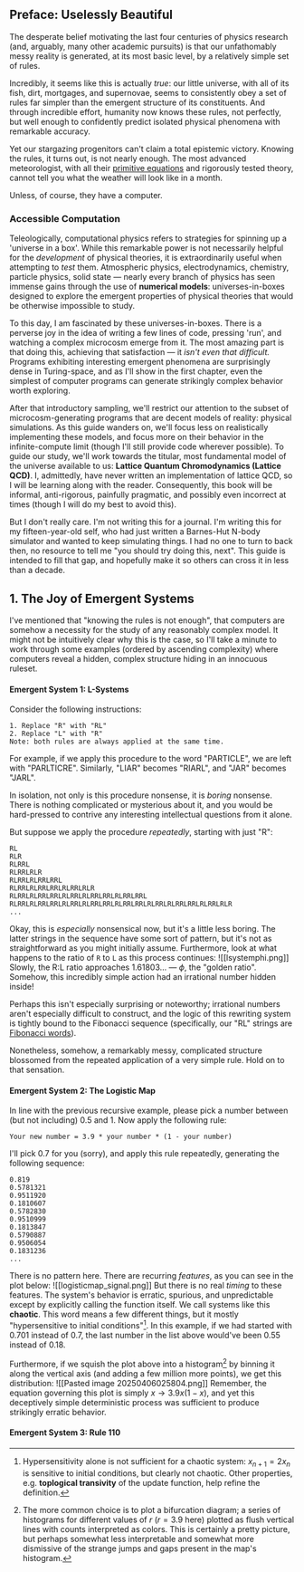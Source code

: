 ## Preface: Uselessly Beautiful
The desperate belief motivating the last four centuries of physics research (and, arguably, many other academic pursuits) is that our unfathomably messy reality is generated, at its most basic level, by a relatively simple set of rules.

Incredibly, it seems like this is actually *true*: our little universe, with all of its fish, dirt, mortgages, and supernovae, seems to consistently obey a set of rules far simpler than the emergent structure of its constituents. And through incredible effort, humanity now knows these rules, not perfectly, but well enough to confidently predict isolated physical phenomena with remarkable accuracy.

Yet our stargazing progenitors can't claim a total epistemic victory. Knowing the rules, it turns out, is not nearly enough. The most advanced meteorologist, with all their [primitive equations](https://en.wikipedia.org/wiki/Primitive_equations) and rigorously tested theory, cannot tell you what the weather will look like in a month.

Unless, of course, they have a computer.
### Accessible Computation
Teleologically, computational physics refers to strategies for spinning up a 'universe in a box'. While this remarkable power is not necessarily helpful for the *development* of physical theories, it is extraordinarily useful when attempting to *test* them. Atmospheric physics, electrodynamics, chemistry, particle physics, solid state — nearly every branch of physics has seen immense gains through the use of **numerical models**: universes-in-boxes designed to explore the emergent properties of physical theories that would be otherwise impossible to study.

To this day, I am fascinated by these universes-in-boxes. There is a perverse joy in the idea of writing a few lines of code, pressing 'run', and watching a complex microcosm emerge from it. The most amazing part is that doing this, achieving that satisfaction — it *isn't even that difficult.* Programs exhibiting interesting emergent phenomena are surprisingly dense in Turing-space, and as I'll show in the first chapter, even the simplest of computer programs can generate strikingly complex behavior worth exploring.

After that introductory sampling, we'll restrict our attention to the subset of microcosm-generating programs that are decent models of reality: physical simulations. As this guide wanders on, we'll focus less on realistically implementing these models, and focus more on their behavior in the infinite-compute limit (though I'll still provide code wherever possible). To guide our study, we'll work towards the titular, most fundamental model of the universe available to us: **Lattice Quantum Chromodynamics (Lattice QCD)**. I, admittedly, have never written an implementation of lattice QCD, so I will be learning along with the reader. Consequently, this book will be informal, anti-rigorous, painfully pragmatic, and possibly even incorrect at times (though I will do my best to avoid this).

But I don't really care. I'm not writing this for a journal. I'm writing this for my fifteen-year-old self, who had just written a Barnes-Hut N-body simulator and wanted to keep simulating things. I had no one to turn to back then, no resource to tell me "you should try doing this, next". This guide is intended to fill that gap, and hopefully make it so others can cross it in less than a decade.

## 1. The Joy of Emergent Systems
I've mentioned that "knowing the rules is not enough", that computers are somehow a necessity for the study of any reasonably complex model. It might not be intuitively clear why this is the case, so I'll take a minute to work through some examples (ordered by ascending complexity) where computers reveal a hidden, complex structure hiding in an innocuous ruleset. 
#### Emergent System 1: L-Systems
Consider the following instructions:
```
1. Replace "R" with "RL"
2. Replace "L" with "R"
Note: both rules are always applied at the same time.
```
For example, if we apply this procedure to the word "PARTICLE", we are left with "PARLTICRE". Similarly, "LIAR" becomes "RIARL", and "JAR" becomes "JARL".

In isolation, not only is this procedure nonsense, it is *boring* nonsense. There is nothing complicated or mysterious about it, and you would be hard-pressed to contrive any interesting intellectual questions from it alone.

But suppose we apply the procedure *repeatedly*, starting with just "R":
```
RL
RLR
RLRRL
RLRRLRLR
RLRRLRLRRLRRL
RLRRLRLRRLRRLRLRRLRLR
RLRRLRLRRLRRLRLRRLRLRRLRRLRLRRLRRL
RLRRLRLRRLRRLRLRRLRLRRLRRLRLRRLRRLRLRRLRLRRLRRLRLRRLRLR
...
```
Okay, this is *especially* nonsensical now, but it's a little less boring. The latter strings in the sequence have some sort of pattern, but it's not as straightforward as you might initially assume. Furthermore, look at what happens to the ratio of `R` to `L` as this process continues:
![[lsystemphi.png]]
Slowly, the R:L ratio approaches 1.61803... — $\phi$, the "golden ratio". Somehow, this incredibly simple action had an irrational number hidden inside!

Perhaps this isn't especially surprising or noteworthy; irrational numbers aren't especially difficult to construct, and the logic of this rewriting system is tightly bound to the Fibonacci sequence (specifically, our "RL" strings are [Fibonacci words](https://en.wikipedia.org/wiki/Fibonacci_word)).

Nonetheless, somehow, a remarkably messy, complicated structure blossomed from the repeated application of a very simple rule. Hold on to that sensation.

#### Emergent System 2: The Logistic Map
In line with the previous recursive example, please pick a number between (but not including) 0.5 and 1. Now apply the following rule:
```
Your new number = 3.9 * your number * (1 - your number)
```
I'll pick 0.7 for you (sorry), and apply this rule repeatedly, generating the following sequence:
```
0.819
0.5781321
0.9511920
0.1810607
0.5782830
0.9510999
0.1813847
0.5790887
0.9506054
0.1831236
...
```
There is no pattern here. There are recurring *features*, as you can see in the plot below:
![[logisticmap_signal.png]]
But there is no real *timing* to these features. The system's behavior is erratic, spurious, and unpredictable except by explicitly calling the function itself. We call systems like this **chaotic**. This word means a few different things, but it mostly "hypersensitive to initial conditions"[^1]. In this example, if we had started with 0.701 instead of 0.7, the last number in the list above would've been 0.55 instead of 0.18.

Furthermore, if we squish the plot above into a histogram[^2] by binning it along the vertical axis (and adding a few million more points), we get this distribution:
![[Pasted image 20250406025804.png]]
Remember, the equation governing this plot is simply $x\rightarrow 3.9x(1-x)$, and yet this deceptively simple deterministic process was sufficient to produce strikingly erratic behavior.

#### Emergent System 3: Rule 110



[^1]: Hypersensitivity alone is not sufficient for a chaotic system: $x_{n+1}= 2x_n$ is sensitive to initial conditions, but clearly not chaotic. Other properties, e.g. **toplogical transivity** of the update function, help refine the definition.

[^2]: The more common choice is to plot a bifurcation diagram; a series of histograms for different values of $r$ ($r=3.9$ here) plotted as flush vertical lines with counts interpreted as colors. This is certainly a pretty picture, but perhaps somewhat less interpretable and somewhat more dismissive of the strange jumps and gaps present in the map's histogram.